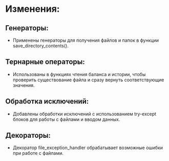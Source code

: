 # Изменения:
## Генераторы: 
* Применены генераторы для получения файлов и папок в функции save_directory_contents().
## Тернарные операторы:
* Использованы в функциях чтения баланса и истории, чтобы проверить существование файла и сразу вернуть соответствующие значения.
## Обработка исключений:
* Добавлены обработки исключений с использованием try-except блоков для работы с файлами и вводом данных.
## Декораторы:
* Декоратор file_exception_handler обрабатывает возможные ошибки при работе с файлами.
